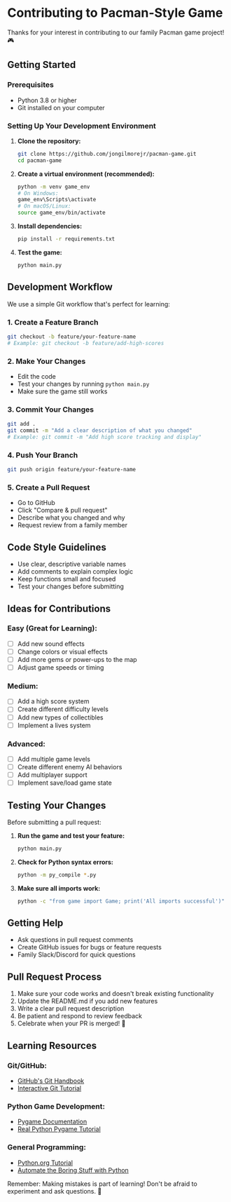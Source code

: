 # Contributing to Pacman-Style Game

Thanks for your interest in contributing to our family Pacman game project! 🎮

## Getting Started

### Prerequisites
- Python 3.8 or higher
- Git installed on your computer

### Setting Up Your Development Environment

1. **Clone the repository:**
   ```bash
   git clone https://github.com/jongilmorejr/pacman-game.git
   cd pacman-game
   ```

2. **Create a virtual environment (recommended):**
   ```bash
   python -m venv game_env
   # On Windows:
   game_env\Scripts\activate
   # On macOS/Linux:
   source game_env/bin/activate
   ```

3. **Install dependencies:**
   ```bash
   pip install -r requirements.txt
   ```

4. **Test the game:**
   ```bash
   python main.py
   ```

## Development Workflow

We use a simple Git workflow that's perfect for learning:

### 1. Create a Feature Branch
```bash
git checkout -b feature/your-feature-name
# Example: git checkout -b feature/add-high-scores
```

### 2. Make Your Changes
- Edit the code
- Test your changes by running `python main.py`
- Make sure the game still works

### 3. Commit Your Changes
```bash
git add .
git commit -m "Add a clear description of what you changed"
# Example: git commit -m "Add high score tracking and display"
```

### 4. Push Your Branch
```bash
git push origin feature/your-feature-name
```

### 5. Create a Pull Request
- Go to GitHub
- Click "Compare & pull request"
- Describe what you changed and why
- Request review from a family member

## Code Style Guidelines

- Use clear, descriptive variable names
- Add comments to explain complex logic
- Keep functions small and focused
- Test your changes before submitting

## Ideas for Contributions

### Easy (Great for Learning):
- [ ] Add new sound effects
- [ ] Change colors or visual effects
- [ ] Add more gems or power-ups to the map
- [ ] Adjust game speeds or timing

### Medium:
- [ ] Add a high score system
- [ ] Create different difficulty levels
- [ ] Add new types of collectibles
- [ ] Implement a lives system

### Advanced:
- [ ] Add multiple game levels
- [ ] Create different enemy AI behaviors
- [ ] Add multiplayer support
- [ ] Implement save/load game state

## Testing Your Changes

Before submitting a pull request:

1. **Run the game and test your feature:**
   ```bash
   python main.py
   ```

2. **Check for Python syntax errors:**
   ```bash
   python -m py_compile *.py
   ```

3. **Make sure all imports work:**
   ```bash
   python -c "from game import Game; print('All imports successful')"
   ```

## Getting Help

- Ask questions in pull request comments
- Create GitHub issues for bugs or feature requests
- Family Slack/Discord for quick questions

## Pull Request Process

1. Make sure your code works and doesn't break existing functionality
2. Update the README.md if you add new features
3. Write a clear pull request description
4. Be patient and respond to review feedback
5. Celebrate when your PR is merged! 🎉

## Learning Resources

### Git/GitHub:
- [GitHub's Git Handbook](https://guides.github.com/introduction/git-handbook/)
- [Interactive Git Tutorial](https://learngitbranching.js.org/)

### Python Game Development:
- [Pygame Documentation](https://www.pygame.org/docs/)
- [Real Python Pygame Tutorial](https://realpython.com/pygame-a-primer/)

### General Programming:
- [Python.org Tutorial](https://docs.python.org/3/tutorial/)
- [Automate the Boring Stuff with Python](https://automatetheboringstuff.com/)

Remember: Making mistakes is part of learning! Don't be afraid to experiment and ask questions. 💪
